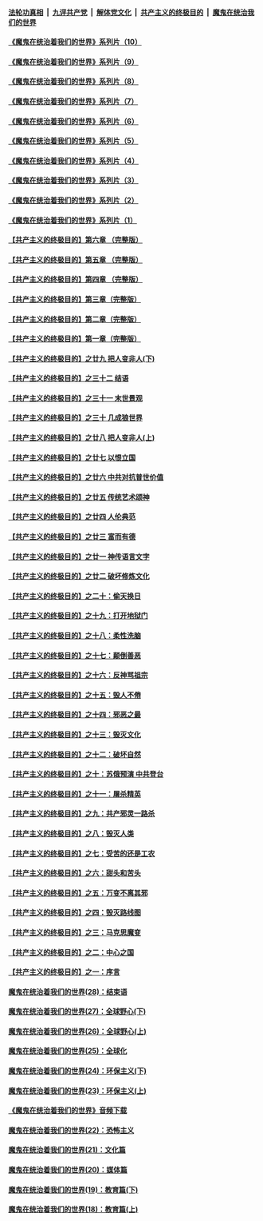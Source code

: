 ####  [法轮功真相](../../../../basic/blob/master/README.md?t=09131931) &nbsp;|&nbsp; [九评共产党](../../../../9ping.md/blob/master/README.md?t=09131931) &nbsp;|&nbsp; [解体党文化](../../../../jtdwh.md/blob/master/README.md?t=09131931)  &nbsp;|&nbsp; [共产主义的终极目的](../../../../gczydzjmd.md/blob/master/README.md?t=09131931) &nbsp;|&nbsp; [魔鬼在统治我们的世界](../../../../mgztzwmdsj.md/blob/master/README.md?t=09131931) 

#### [《魔鬼在统治着我们的世界》系列片（10）](../pages/nsc422/n12292670.md?t=09131931) 

#### [《魔鬼在统治着我们的世界》系列片（9）](../pages/nsc422/n12290859.md?t=09131931) 

#### [《魔鬼在统治着我们的世界》系列片（8）](../pages/nsc422/n12287445.md?t=09131931) 

#### [《魔鬼在统治着我们的世界》系列片（7）](../pages/nsc422/n12283425.md?t=09131931) 

#### [《魔鬼在统治着我们的世界》系列片（6）](../pages/nsc422/n12282314.md?t=09131931) 

#### [《魔鬼在统治着我们的世界》系列片（5）](../pages/nsc422/n12281419.md?t=09131931) 

#### [《魔鬼在统治着我们的世界》系列片（4）](../pages/nsc422/n12274024.md?t=09131931) 

#### [《魔鬼在统治着我们的世界》系列片（3）](../pages/nsc422/n12271322.md?t=09131931) 

#### [《魔鬼在统治着我们的世界》系列片（2）](../pages/nsc422/n12269049.md?t=09131931) 

#### [《魔鬼在统治着我们的世界》系列片（1）](../pages/nsc422/n12267575.md?t=09131931) 

#### [【共产主义的终极目的】第六章 （完整版）](../pages/nsc422/n11428913.md?t=09131931) 

#### [【共产主义的终极目的】第五章 （完整版）](../pages/nsc422/n11428912.md?t=09131931) 

#### [【共产主义的终极目的】第四章 （完整版）](../pages/nsc422/n11428907.md?t=09131931) 

#### [【共产主义的终极目的】第三章（完整版）](../pages/nsc422/n11428848.md?t=09131931) 

#### [【共产主义的终极目的】第二章（完整版）](../pages/nsc422/n11428831.md?t=09131931) 

#### [【共产主义的终极目的】第一章（完整版）](../pages/nsc422/n11417651.md?t=09131931) 

#### [【共产主义的终极目的】之廿九 把人变非人(下)](../pages/nsc422/n11344140.md?t=09131931) 

#### [【共产主义的终极目的】之三十二 结语](../pages/nsc422/n11360535.md?t=09131931) 

#### [【共产主义的终极目的】之三十一 末世景观](../pages/nsc422/n11351129.md?t=09131931) 

#### [【共产主义的终极目的】之三十 几成狼世界](../pages/nsc422/n11348280.md?t=09131931) 

#### [【共产主义的终极目的】之廿八 把人变非人(上)](../pages/nsc422/n11340492.md?t=09131931) 

#### [【共产主义的终极目的】之廿七 以恨立国](../pages/nsc422/n11336944.md?t=09131931) 

#### [【共产主义的终极目的】之廿六 中共对抗普世价值](../pages/nsc422/n11324785.md?t=09131931) 

#### [【共产主义的终极目的】之廿五 传统艺术颂神](../pages/nsc422/n11296396.md?t=09131931) 

#### [【共产主义的终极目的】之廿四 人伦典范](../pages/nsc422/n11296397.md?t=09131931) 

#### [【共产主义的终极目的】之廿三 富而有德](../pages/nsc422/n11283598.md?t=09131931) 

#### [【共产主义的终极目的】之廿一 神传语言文字](../pages/nsc422/n11263265.md?t=09131931) 

#### [【共产主义的终极目的】之廿二 破坏修炼文化](../pages/nsc422/n11245728.md?t=09131931) 

#### [【共产主义的终极目的】之二十：偷天换日](../pages/nsc422/n11238846.md?t=09131931) 

#### [【共产主义的终极目的】之十九：打开地狱门](../pages/nsc422/n11206376.md?t=09131931) 

#### [【共产主义的终极目的】之十八：柔性洗脑](../pages/nsc422/n11199994.md?t=09131931) 

#### [【共产主义的终极目的】之十七：颠倒善恶](../pages/nsc422/n11179782.md?t=09131931) 

#### [【共产主义的终极目的】之十六：反神骂祖宗](../pages/nsc422/n11166798.md?t=09131931) 

#### [【共产主义的终极目的】之十五：毁人不倦](../pages/nsc422/n11166792.md?t=09131931) 

#### [【共产主义的终极目的】之十四：邪恶之最](../pages/nsc422/n11150249.md?t=09131931) 

#### [【共产主义的终极目的】之十三：毁灭文化](../pages/nsc422/n11135227.md?t=09131931) 

#### [【共产主义的终极目的】之十二：破坏自然](../pages/nsc422/n11135214.md?t=09131931) 

#### [【共产主义的终极目的】之十：苏俄预演 中共登台](../pages/nsc422/n11118424.md?t=09131931) 

#### [【共产主义的终极目的】之十一：屠杀精英](../pages/nsc422/n11118442.md?t=09131931) 

#### [【共产主义的终极目的】之九：共产邪灵一路杀](../pages/nsc422/n11114139.md?t=09131931) 

#### [【共产主义的终极目的】之八：毁灭人类](../pages/nsc422/n11108503.md?t=09131931) 

#### [【共产主义的终极目的】之七：受苦的还是工农](../pages/nsc422/n11101809.md?t=09131931) 

#### [【共产主义的终极目的】之六：甜头和苦头](../pages/nsc422/n11096971.md?t=09131931) 

#### [【共产主义的终极目的】之五：万变不离其邪](../pages/nsc422/n11091285.md?t=09131931) 

#### [【共产主义的终极目的】之四：毁灭路线图](../pages/nsc422/n11086284.md?t=09131931) 

#### [【共产主义的终极目的】之三：马克思魔变](../pages/nsc422/n11061941.md?t=09131931) 

#### [【共产主义的终极目的】之二：中心之国](../pages/nsc422/n11047728.md?t=09131931) 

#### [【共产主义的终极目的】之一：序言](../pages/nsc422/n11086077.md?t=09131931) 

#### [魔鬼在统治着我们的世界(28)：结束语](../pages/nsc422/n10936246.md?t=09131931) 

#### [魔鬼在统治着我们的世界(27)：全球野心(下)](../pages/nsc422/n10928319.md?t=09131931) 

#### [魔鬼在统治着我们的世界(26)：全球野心(上)](../pages/nsc422/n10900318.md?t=09131931) 

#### [魔鬼在统治着我们的世界(25)：全球化](../pages/nsc422/n10788205.md?t=09131931) 

#### [魔鬼在统治着我们的世界(24)：环保主义(下)](../pages/nsc422/n10695307.md?t=09131931) 

#### [魔鬼在统治着我们的世界(23)：环保主义(上)](../pages/nsc422/n10688613.md?t=09131931) 

#### [《魔鬼在统治着我们的世界》音频下载](../pages/nsc422/n10635553.md?t=09131931) 

#### [魔鬼在统治着我们的世界(22)：恐怖主义](../pages/nsc422/n10614727.md?t=09131931) 

#### [魔鬼在统治着我们的世界(21)：文化篇](../pages/nsc422/n10597706.md?t=09131931) 

#### [魔鬼在统治着我们的世界(20)：媒体篇](../pages/nsc422/n10586579.md?t=09131931) 

#### [魔鬼在统治着我们的世界(19)：教育篇(下)](../pages/nsc422/n10564808.md?t=09131931) 

#### [魔鬼在统治着我们的世界(18)：教育篇(上)](../pages/nsc422/n10526970.md?t=09131931) 

